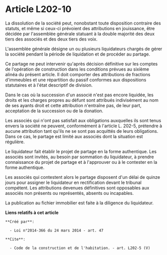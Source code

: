 # Article L202-10

La dissolution de la société peut, nonobstant toute disposition contraire des statuts, et même si ceux-ci prévoient des
attributions en jouissance, être décidée par l'assemblée générale statuant à la double majorité des deux tiers des associés
et des deux tiers des voix. 

L'assemblée générale désigne un ou plusieurs liquidateurs chargés de gérer la société pendant la période de liquidation et de
procéder au partage. 

Ce partage ne peut intervenir qu'après décision définitive sur les comptes de l'opération de construction dans les conditions
prévues au sixième alinéa du présent article. Il doit comporter des attributions de fractions d'immeubles et une répartition
du passif conformes aux dispositions statutaires et à l'état descriptif de division. 

Dans le cas où la succession d'un associé n'est pas encore liquidée, les droits et les charges propres au défunt sont
attribués indivisément au nom de ses ayants droit et cette attribution n'entraîne pas, de leur part, acceptation de la
succession ou de la donation. 

Les associés qui n'ont pas satisfait aux obligations auxquelles ils sont tenus envers la société ne peuvent, conformément à
l'article L. 202-5, prétendre à aucune attribution tant qu'ils ne se sont pas acquittés de leurs obligations. Dans ce cas, le
partage est limité aux associés dont la situation est régulière. 

Le liquidateur fait établir le projet de partage en la forme authentique. Les associés sont invités, au besoin par sommation
du liquidateur, à prendre connaissance du projet de partage et à l'approuver ou à le contester en la forme authentique. 

Les associés qui contestent alors le partage disposent d'un délai de quinze jours pour assigner le liquidateur en
rectification devant le tribunal compétent. Les attributions devenues définitives sont opposables aux associés non présents
ou représentés, absents ou incapables. 

La publication au fichier immobilier est faite à la diligence du liquidateur.

**Liens relatifs à cet article**

	**Créé par**:

	  - Loi n°2014-366 du 24 mars 2014 - art. 47

	**Cite**:

	  - Code de la construction et de l'habitation. - art. L202-5 (V)

